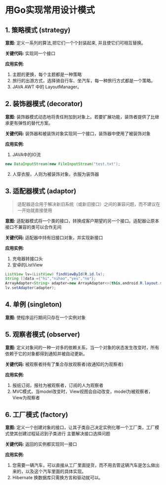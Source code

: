 # 用Go实现常用设计模式

## 1. 策略模式 (strategy)

**意图:**
定义一系列的算法,把它们一个个封装起来, 并且使它们可相互替换。

**关键代码:**
实现同一个接口

**应用实例:**
1. 主题的更换，每个主题都是一种策略
2. 旅行的出游方式，选择骑自行车、坐汽车，每一种旅行方式都是一个策略。 
3. JAVA AWT 中的 LayoutManager。


## 2. 装饰器模式 (decorator)

**意图:**
装饰器模式动态地将责任附加到对象上。若要扩展功能，装饰者提供了比继承更有弹性的替代方案。

**关键代码:**
装饰器和被装饰对象实现同一个接口，装饰器中使用了被装饰对象

**应用实例:**
1. JAVA中的IO流 
```java
new DataInputStream(new FileInputStream("test.txt");
```
2. 人穿衣服，人则为被装饰对象，衣服为装饰器

## 3. 适配器模式 (adaptor)
> 适配器适合用于解决新旧系统（或新旧接口）之间的兼容问题，而不建议在一开始就直接使用

**意图:**
适配器模式将一个类的接口，转换成客户期望的另一个接口。适配器让原本接口不兼容的类可以合作无间

**关键代码:**
适配器中持有旧接口对象，并实现新接口

**应用实例:**
1. 充电器转接口头
2. 安卓的ListView
```java
ListView lv=(ListView) findViewById(R.id.lv);
String []data ={"hi","nihao","yes","no"};
ArrayAdapter<String> adapter=new ArrayAdapter<>(this,android.R.layout.simple_list_item_1,data);
lv.setAdapter(adapter);
```

## 4. 单例 (singleton)
**意图:**
使程序运行期间只存在一个实例对象

## 5. 观察者模式 (observer)
**意图:**
定义对象间的一种一对多的依赖关系，当一个对象的状态发生改变时，所有依赖于它的对象都得到通知并被自动更新。

**关键代码:**
被观察者持有了集合存放观察者(收通知的为观察者)

**应用实例:**
1. 报纸订阅，报社为被观察者，订阅的人为观察者
2. MVC模式，当model改变时，View视图会自动改变，model为被观察者，View为观察者


## 6. 工厂模式 (factory)

**意图:**
定义一个创建对象的接口，让其子类自己决定实例化哪一个工厂类，工厂模式使其创建过程延迟到子类进行
主要解决接口选择问题

**关键代码:**
返回的实例都实现同一接口

**应用实例:**
1. 您需要一辆汽车，可以直接从工厂里面提货，而不用去管这辆汽车是怎么做出来的，以及这个汽车里面的具体实现。 
2. Hibernate 换数据库只需换方言和驱动就可以。


